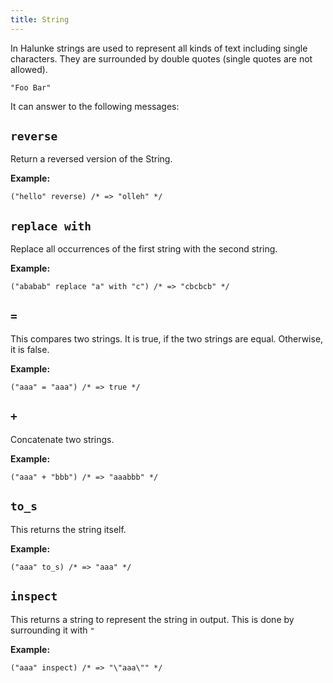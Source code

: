 ```yaml
---
title: String
---
```


In Halunke strings are used to represent all kinds of text
including single characters. They are surrounded by double quotes
(single quotes are not allowed).

```
"Foo Bar"
```

It can answer to the following messages:

## `reverse`

Return a reversed version of the String.

**Example:**

```
("hello" reverse) /* => "olleh" */
```

## `replace with`

Replace all occurrences of the first string with the second string.

**Example:**

```
("ababab" replace "a" with "c") /* => "cbcbcb" */
```

## `=`

This compares two strings. It is true, if the two strings are equal. Otherwise,
it is false.

**Example:**

```
("aaa" = "aaa") /* => true */
```

## `+`

Concatenate two strings.

**Example:**

```
("aaa" + "bbb") /* => "aaabbb" */
```

## `to_s`

This returns the string itself.

**Example:**

```
("aaa" to_s) /* => "aaa" */
```

## `inspect`

This returns a string to represent the string in output. This is done by surrounding it with `"`

**Example:**

```
("aaa" inspect) /* => "\"aaa\"" */
```
